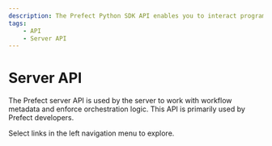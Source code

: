```yaml
---
description: The Prefect Python SDK API enables you to interact programmatically with the Server REST API and Prefect Cloud.
tags:
    - API
    - Server API
---
```


# Server API

The Prefect server API is used by the server to work with workflow metadata and enforce orchestration logic. This API is primarily used by Prefect developers.

Select links in the left navigation menu to explore.
